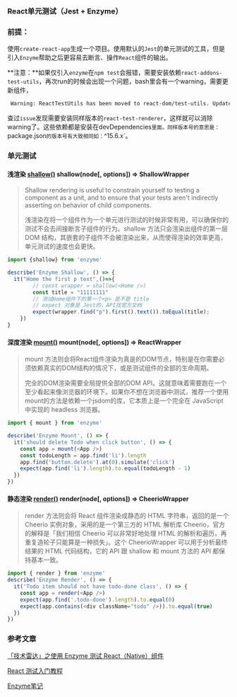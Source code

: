 ### React单元测试（Jest  + Enzyme）

### 前提：

使用`create-react-app`生成一个项目。使用默认的`Jest`的单元测试的工具，但是引入`Enzyme`帮助之后更容易去断言、操作`React`组件的输出。

**注意：**如果仅引入`enzyme`在`npm test`会报错，需要安装依赖`react-addons-test-utils`，再次run的时候会出现一个问题，bash里会有一个warning，需要更新组件，

```bash
 Warning: ReactTestUtils has been moved to react-dom/test-utils. Update references to remove this warning.
```

查过`issue`发现需要安装同样版本的`react-test-renderer`，这样就可以消除warning了。这些依赖都是安装在devDependencies`里面。同样版本号的意思是：`package.json`的版本号有大致相同如：`^15.6.x`。

### 单元测试

#### 浅渲染 [shallow()](https://github.com/airbnb/enzyme/blob/master/docs/api/shallow.md)   shallow(node[, options]) => ShallowWrapper

> Shallow rendering is useful to constrain yourself to testing a component as a unit, and to ensure that your tests aren't indirectly asserting on behavior of child components.
>
> 浅渲染在将一个组件作为一个单元进行测试的时候非常有用，可以确保你的测试不会去间接断言子组件的行为。shallow 方法只会渲染出组件的第一层 DOM 结构，其嵌套的子组件不会被渲染出来，从而使得渲染的效率更高，单元测试的速度也会更快。

```JavaScript
import {shallow} from 'enzyme'

describe('Enzyme Shallow', () => {
  it("Home the first p text",()=>{
        // const wrapper = shallow(<Home />)
        const title = "11111111"
        // 测试Home组件下的第一个<p> 是不是 title
        // expect 对象是 Jest的，API找官方文档
        expect(wrapper.find("p").first().text()).toEqual(title);
    })
}
```

#### 深度渲染 [mount()](https://github.com/airbnb/enzyme/blob/master/docs/api/mount.md)   mount(node[, options]) => ReactWrapper

> mount 方法则会将React组件渲染为真是的DOM节点，特别是在你需要必须依赖真实的DOM结构的情况下，或是测试组件的全部的生命周期。
>
> 完全的DOM渲染需要全局提供全部的DOM API。这就意味着需要跑在一个至少看起来像浏览器的环境下。如果你不想在浏览器中测试，推荐一个使用mount的方法是依赖一个jsdom的库，它本质上是一个完全在 JavaScript 中实现的 headless 浏览器。

```javascript
import { mount } from 'enzyme'

describe('Enzyme Mount', () => {
  it('should delete Todo when click button', () => {
    const app = mount(<App />)
    const todoLength = app.find('li').length
    app.find('button.delete').at(0).simulate('click')
    expect(app.find('li').length).to.equal(todoLength - 1)
  })
})
```

#### 静态渲染 [render()](https://github.com/airbnb/enzyme/blob/master/docs/api/render.md)   render(node[, options]) => CheerioWrapper

> render 方法则会将 React 组件渲染成静态的 HTML 字符串，返回的是一个 Cheerio 实例对象，采用的是一个第三方的 HTML 解析库 Cheerio，官方的解释是「我们相信 Cheerio 可以非常好地处理 HTML 的解析和遍历，再重复造轮子只能算是一种损失」。这个 CheerioWrapper 可以用于分析最终结果的 HTML 代码结构，它的 API 跟 shallow 和 mount 方法的 API 都保持基本一致。

```javascript
import { render } from 'enzyme'
describe('Enzyme Render', () => {
  it('Todo item should not have todo-done class', () => {
    const app = render(<App />)
    expect(app.find('.todo-done').length).to.equal(0)
    expect(app.contains(<div className="todo" />)).to.equal(true)
  })
})
```



### 参考文章

[「技术雷达」之使用 Enzyme 测试 React（Native）组件](https://zhuanlan.zhihu.com/p/24494839)

[React 测试入门教程](http://www.ruanyifeng.com/blog/2016/02/react-testing-tutorial.html)

[Enzyme笔记](http://blog.leanote.com/post/haitang.reg@qq.com/Enzyme%E7%AC%94%E8%AE%B0)

